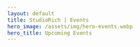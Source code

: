 ```yaml
---
layout: default
title: StudioRich | Events
hero_image: /assets/img/hero-events.webp
hero_title: Upcoming Events
---
```

